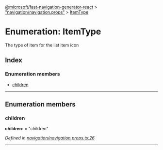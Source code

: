 [@microsoft/fast-navigation-generator-react](../README.md) > ["navigation/navigation.props"](../modules/_navigation_navigation_props_.md) > [ItemType](../enums/_navigation_navigation_props_.itemtype.md)

# Enumeration: ItemType

The type of item for the list item icon

## Index

### Enumeration members

* [children](_navigation_navigation_props_.itemtype.md#children)

---

## Enumeration members

<a id="children"></a>

###  children

**children**:  = "children"

*Defined in [navigation/navigation.props.ts:26](https://github.com/Microsoft/fast-dna/blob/164dd3ca/packages/fast-navigation-generator-react/src/navigation/navigation.props.ts#L26)*

___

